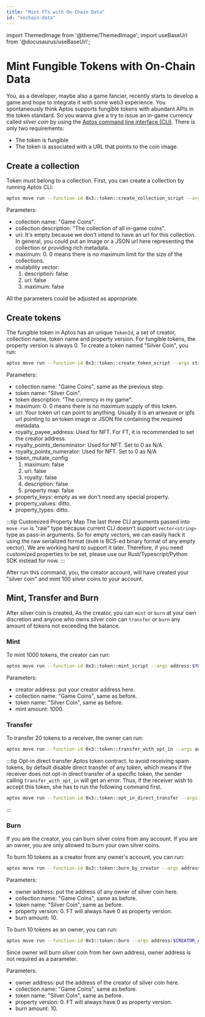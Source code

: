 ```yaml
---
title: "Mint FTs with On-Chain Data"
id: "onchain-data"
---
```

import ThemedImage from '@theme/ThemedImage';
import useBaseUrl from '@docusaurus/useBaseUrl';

# Mint Fungible Tokens with On-Chain Data

You, as a developer, maybe also a game fancier, recently starts to develop a game and hope to
integrate it with some web3 experience. You spontaneously think Aptos supports fungible tokens
with abundant APIs in the token standard. So you wanna give a try to issue an in-game currency
called *silver coin* by using the [Aptos command line interface (CLI)](../../cli-tools/aptos-cli-tool/index.md). There is only two requirements:
- The token is fungible
- The token is associated with a URL that points to the coin image.

## Create a collection
Token must belong to a collection. First, you can create a collection by running Aptos CLI:
```bash
aptos move run --function-id 0x3::token::create_collection_script --args string:"Game Coins" string:"The collection of all in-game coins" string:"" u64:0 vector\<bool\>:false,false,false
```
Parameters:
- collection name: "Game Coins".
- collection description: "The collection of all in-game coins".
- uri: It's empty because we don't intend to have an url for this collection. In general, you
  could put an image or a JSON url here representing the collection or providing rich metadata.
- maximum: 0. 0 means there is no maximum limit for the size of the collections.
- mutability vector:
  1. description: false
  2. uri: false
  3. maximum: false

All the parameters could be adjusted as appropriate.

## Create tokens
The fungible token in Aptos has an unique `TokenId`, a set of creator, collection name, token name and property version.
For fungible tokens, the property version is always 0. To create a token named "Silver Coin", you run:
```bash
aptos move run --function-id 0x3::token::create_token_script --args string:"Game Coins" string:"Silver Coin" string:"The currency in my game" u64:100 u64:0 string:$TOKEN_URL address:$YOUR_ADDRESS u64:0 u64:0 vector\<bool\>:false,false,false,false,false raw:00 raw:00 raw:00
```
Parameters:
- collection name: "Game Coins", same as the previous step.
- token name: "Silver Coin".
- token description: "The currency in my game".
- maximum: 0. 0 means there is no maximum supply of this token.
- uri: Your token url can point to anything. Usually it is an arweave or ipfs url pointing to an token image or JSON
  file containing the required metadata. 
- royalty_payee_address: Used for NFT. For FT, it is recommended to set the creator address. 
- royalty_points_denominator: Used for NFT. Set to 0 as N/A. 
- royalty_points_numerator: Used for NFT. Set to 0 as N/A
- token_mutate_config
    1. maximum: false
    2. uri: false
    3. royalty: false
    4. description: false
    5. property map: false
- property_keys: empty as we don't need any special property.
- property_values: ditto.
- property_types: ditto.

:::tip Customized Property Map
The last three CLI arguments passed into `move run` is "raw" type because current CLI doesn't support
`vector<string>` type as pass-in arguments. So for empty vectors, we can easily hack it using the raw serialized
format (`0x00` is BCS-ed binary format of any empty vector). We are working hard to support it later. Therefore,
if you need customized properties to be set, please use our Rust/Typescript/Python SDK instead for now.
:::

After run this command, you, the creator account, will have created your "silver coin" and mint 100 silver coins to your
account.

## Mint, Transfer and Burn
After silver coin is created, As the creator, you can `mint` or `burn` at your own discretion and anyone who owns silver
coin can `transfer` or `burn` any amount of tokens not exceeding the balance.

### Mint
To mint 1000 tokens, the creator can run:
```bash
aptos move run --function-id 0x3::token::mint_script --args address:$YOUR_ADDRESS string:"Game Coins" string:"Silver Coin" u64:1000
```
Parameters:
- creator address: put your creator address here.
- collection name: "Game Coins", same as before.
- token name: "Silver Coin", same as before.
- mint amount: 1000.

### Transfer
To transfer 20 tokens to a receiver, the owner can run:
```bash
aptos move run --function-id 0x3::token::transfer_with_opt_in --args address:$CREATOR_ADDRESS string:"Game Coins" string:"Silver Coin" u64:0 address:$RECEIVER_ADDRESS u64:20
```

:::tip Opt-in direct transfer
Aptos token contract, to avoid receiving spam tokens, by default disable direct transfer of any token, which means if the receiver
does not opt-in direct transfer of a specific token, the sender calling `transfer_with_opt_in` will get an error. Thus,
if the receiver wish to accept this token, she has to run the following command first.
```bash
aptos move run --function-id 0x3::token::opt_in_direct_transfer --args bool:true
```
:::

### Burn
If you are the creator, you can burn silver coins from any account. If you are an owner, you are only allowed to burn
your own silver coins.

To burn 10 tokens as a creator from any owner's account, you can run:
```bash
aptos move run --function-id 0x3::token::burn_by_creator --args address:$OWNER_ADDRESS string:"Game Coins" string:"Silver Coin" u64:0 u64:10
```
Parameters:
- owner address: put the address of any owner of silver coin here.
- collection name: "Game Coins", same as before.
- token name: "Silver Coin", same as before.
- property version: 0. FT will always have 0 as property version.
- burn amount: 10.

To burn 10 tokens as an owner, you can run:
```bash
aptos move run --function-id 0x3::token::burn --args address:$CREATOR_ADDRESS string:"Game Coins" string:"Silver Coin" u64:0 u64:10
```
Since owner will burn silver coin from her own address, owner address is not required as a parameter.

Parameters:
- owner address: put the address of the creator of silver coin here.
- collection name: "Game Coins", same as before.
- token name: "Silver Coin", same as before.
- property version: 0. FT will always have 0 as property version.
- burn amount: 10.